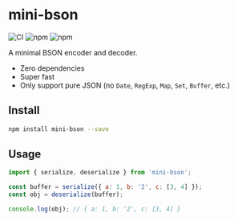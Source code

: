 # mini-bson

<p>
  <img src="https://github.com/concefly/mini-bson/actions/workflows/ci.yml/badge.svg" alt="CI" />
  <img src="https://img.shields.io/npm/dw/mini-bson" alt="npm" />
  <img src="https://img.shields.io/npm/v/mini-bson" alt="npm" />
</p>

A minimal BSON encoder and decoder.

- Zero dependencies
- Super fast
- Only support pure JSON (no `Date`, `RegExp`, `Map`, `Set`, `Buffer`, etc.)

## Install

```bash
npm install mini-bson --save
```

## Usage

```javascript
import { serialize, deserialize } from 'mini-bson';

const buffer = serialize({ a: 1, b: '2', c: [3, 4] });
const obj = deserialize(buffer);

console.log(obj); // { a: 1, b: '2', c: [3, 4] }
```